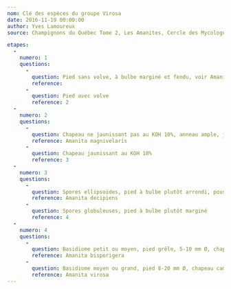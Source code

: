 ```yaml
---
nom: Clé des espèces du groupe Virosa
date: 2016-11-19 00:00:00
author: Yves Lamoureux
source: Champignons du Québec Tome 2, Les Amanites, Cercle des Mycologues de Montréal, 2006, 109 p. + 52 figures

etapes:
  -
    numero: 1
    questions:
      -
        question: Pied sans volve, à bulbe marginé et fendu, voir Amanita brunnescens var. pallida
        reference: 
      -
        question: Pied avec volve
        reference: 2
  -
    numero: 2
    questions:
      -
        question: Chapeau ne jaunissant pas au KOH 10%, anneau ample, jaunissant avec l'âge, pied à bulbe arrondi ou en forme d'oignon, spores ellipsoïdes, poussant sous feuillus nobles, chênes, hêtres, caryers, tilleuls
        reference: Amanita magnivelaris
      -
        question: Chapeau jaunissant au KOH 10%
        reference: 3
  -
    numero: 3
    questions:
      -
        question: Spores ellipsoïdes, pied à bulbe plutôt arrondi, poussant sous feuillus nobles
        reference: Amanita decipiens
      -
        question: Spores globuleuses, pied à bulbe plutôt marginé
        reference: 4
  -
    numero: 4
    questions:
      -
        question: Basidiome petit ou moyen, pied grêle, 5-10 mm Ø, chapeau toujours campanulé à maturité, basides à deux stérigmates, poussant sous caryers, chênes et hêtres
        reference: Amanita bisporigera
      -
        question: Basidiome moyen ou grand, pied 8-20 mm Ø, chapeau campanulé ou convexe à maturité, basides à quatre stérigmates, poussant dans les forêts mixtes, surtout sous bouleaux
        reference: Amanita virosa
---
```

